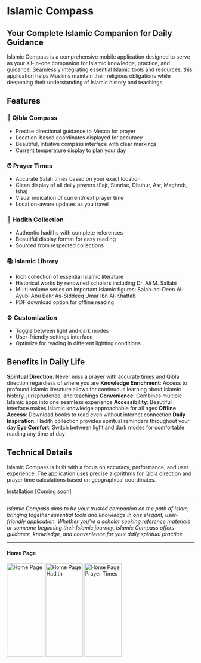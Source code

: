 # Islamic Compass 

## Your Complete Islamic Companion for Daily Guidance
Islamic Compass is a comprehensive mobile application designed to serve as your all-in-one companion for Islamic knowledge, practice, and guidance. Seamlessly integrating essential Islamic tools and resources, this application helps Muslims maintain their religious obligations while deepening their understanding of Islamic history and teachings.

## Features
### 🧭 Qibla Compass
* Precise directional guidance to Mecca for prayer
* Location-based coordinates displayed for accuracy
* Beautiful, intuitive compass interface with clear markings
* Current temperature display to plan your day

### ⏰ Prayer Times
* Accurate Salah times based on your exact location
* Clean display of all daily prayers (Fajr, Sunrise, Dhuhur, Asr, Maghreb, Isha)
* Visual indication of current/next prayer time
* Location-aware updates as you travel

### 🕌 Hadith Collection
* Authentic hadiths with complete references
* Beautiful display format for easy reading
* Sourced from respected collections

### 📚 Islamic Library
* Rich collection of essential Islamic literature
* Historical works by renowned scholars including Dr. Ali M. Sallabi
* Multi-volume series on important Islamic figures:
  Salah-ad-Deen Al-Ayubi
  Abu Bakr As-Siddeeq
  Umar Ibn Al-Khattab
* PDF download option for offline reading

### ⚙️ Customization
* Toggle between light and dark modes
* User-friendly settings interface
* Optimize for reading in different lighting conditions

## Benefits in Daily Life
**Spiritual Direction**: Never miss a prayer with accurate times and Qibla direction regardless of where you are
**Knowledge Enrichment**: Access to profound Islamic literature allows for continuous learning about Islamic history, jurisprudence, and teachings
**Convenience**: Combines multiple Islamic apps into one seamless experience
**Accessibility**: Beautiful interface makes Islamic knowledge approachable for all ages
**Offline Access**: Download books to read even without internet connection
**Daily Inspiration**: Hadith collection provides spiritual reminders throughout your day
**Eye Comfort**: Switch between light and dark modes for comfortable reading any time of day

## Technical Details
Islamic Compass is built with a focus on accuracy, performance, and user experience. The application uses precise algorithms for Qibla direction and prayer time calculations based on geographical coordinates.

Installation
[Coming soon]

---

*Islamic Compass aims to be your trusted companion on the path of Islam, bringing together essential tools and knowledge in one elegant, user-friendly application. Whether you're a scholar seeking reference materials or someone beginning their Islamic journey, Islamic Compass offers guidance, knowledge, and convenience for your daily spiritual practice.*

---

#### Home Page

<img height="250" width="100" alt="Home Page" src="https://github.com/user-attachments/assets/7920e162-14c6-4e0b-9725-acd117ace22a" /> <img height="250" width="100" alt="Home Page Hadith" src="https://github.com/user-attachments/assets/7abb3a97-e330-45f2-9342-c7eabd536884" /> <img height="250" width="100" alt="Home Page Prayer Times" src="https://github.com/user-attachments/assets/586ea0f3-7767-4975-9c43-a0dc026dd8c5" />

